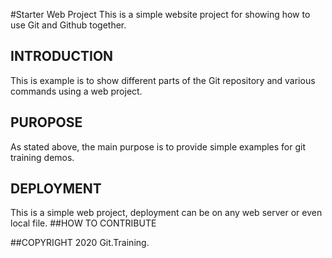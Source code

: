 #Starter Web Project
This is a simple website project for showing how to use Git and Github together.
## INTRODUCTION
This is example is to show different parts of the Git repository and various commands using a web project.
## PUROPOSE
As stated above, the main purpose is to provide simple examples for git training demos.
## DEPLOYMENT
This is a simple web project, deployment can be on any web server or even local file.
##HOW TO CONTRIBUTE


##COPYRIGHT
2020 Git.Training.